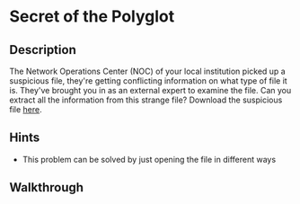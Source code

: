 # Secret of the Polyglot

## Description

The Network Operations Center (NOC) of your local institution picked up a suspicious file, they're getting conflicting information on what type of file it is. They've brought you in as an external expert to examine the file. Can you extract all the information from this strange file? Download the suspicious file [here](https://artifacts.picoctf.net/c_titan/7/flag2of2-final.pdf "Pico CTF link to download challenge file").

## Hints

* This problem can be solved by just opening the file in different ways

## Walkthrough


